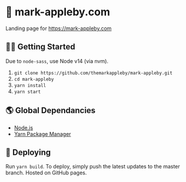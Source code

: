 # 👋 mark-appleby.com

Landing page for https://mark-appleby.com

## 🏃‍♂️ Getting Started

Due to `node-sass`, use Node v14 (via nvm).

1. `git clone https://github.com/themarkappleby/mark-appleby.git`
1. `cd mark-appleby`
1. `yarn install`
1. `yarn start`

## 🌎 Global Dependancies

- [Node.js](https://nodejs.org/en/)
- [Yarn Package Manager](https://yarnpkg.com/getting-started/install#global-install)

## 🚀 Deploying

Run `yarn build`. To deploy, simply push the latest updates to the master branch. Hosted on GitHub pages. 